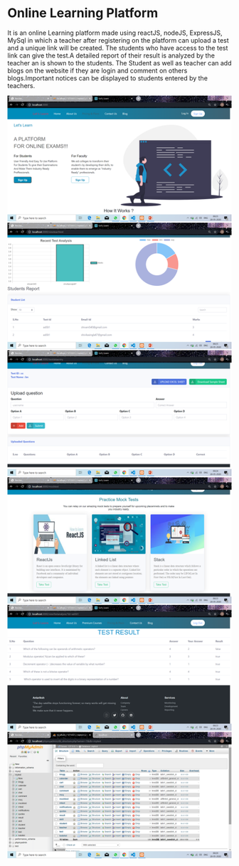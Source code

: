 <h1>Online Learning Platform</h1>
<p>It is an online Learning platform made using reactJS, nodeJS, ExpressJS, MySql in which a teacher after
registering on the platform can upload a test and a unique link will be created. The students who have access to
the test link can give the test.A detailed report of their result is analyzed by the teacher an is shown to the
students. The Student as well as teacher can add blogs on the website if they are login and comment on others
blogs.Important notices can be displayed to students entered by the teachers.</p>
<img src="https://github.com/shivika24/imagesforreadme/blob/master/handicraft1.png"/>
<img src="https://github.com/shivika24/imagesforreadme/blob/master/handicraft2.png"/>
<img src="https://github.com/shivika24/imagesforreadme/blob/master/handicraft3.png"/>
<img src="https://github.com/shivika24/imagesforreadme/blob/master/handicraft4.png"/>
<img src="https://github.com/shivika24/imagesforreadme/blob/master/handicraft5.png"/>
<img src="https://github.com/shivika24/imagesforreadme/blob/master/handicraft6.png"/>
